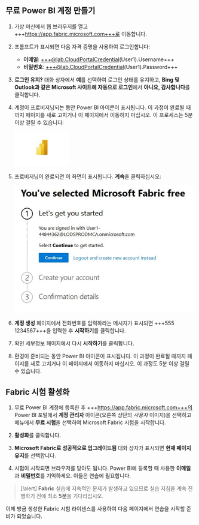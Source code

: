 ## 무료 Power BI 계정 만들기

1. 가상 머신에서 웹 브라우저를 열고 +++https://app.fabric.microsoft.com+++로 이동합니다.

1. 프롬프트가 표시되면 다음 자격 증명을 사용하여 로그인합니다:

    - **이메일**: +++@lab.CloudPortalCredential(User1).Username+++
    - **비밀번호**: +++@lab.CloudPortalCredential(User1).Password+++

1. **로그인 유지?** 대화 상자에서 **예**를 선택하여 로그인 상태를 유지하고, **Bing 및 Outlook과 같은 Microsoft 사이트에 자동으로 로그인**에서 **아니요, 감사합니다**를 클릭합니다.

1. 계정이 프로비저닝되는 동안 Power BI 아이콘이 표시됩니다. 이 과정이 완료될 때까지 페이지를 새로 고치거나 이 페이지에서 이동하지 마십시오. 이 프로세스는 5분 이상 걸릴 수 있습니다:

    ![image1](images/uk4r1kzj.jpg)

1. 프로비저닝이 완료되면 이 화면이 표시됩니다. **계속**을 클릭하십시오:

    ![image2](images/h93b1dvf.jpg)

1. **계정 생성** 페이지에서 전화번호를 입력하라는 메시지가 표시되면 +++555 1234567+++을 입력한 후 **시작하기**를 클릭합니다.

1. 확인 세부정보 페이지에서 다시 **시작하기**를 클릭합니다.

1. 환경이 준비되는 동안 Power BI 아이콘이 표시됩니다. 이 과정이 완료될 때까지 페이지를 새로 고치거나 이 페이지에서 이동하지 마십시오. 이 과정도 5분 이상 걸릴 수 있습니다.

## Fabric 시험 활성화

1. 무료 Power BI 계정에 등록한 후 +++https://app.fabric.microsoft.com+++의 Power BI 포털에서 **계정 관리자** 아이콘(오른쪽 상단의 *사용자* 이미지)을 선택하고 메뉴에서 **무료 시험**을 선택하여 Microsoft Fabric 시험을 시작합니다.

1. **활성화**를 클릭합니다.

1. **Microsoft Fabric로 성공적으로 업그레이드됨** 대화 상자가 표시되면 **현재 페이지 유지**를 선택합니다.

1. 시험이 시작되면 브라우저를 닫아도 됩니다. Power BI에 등록할 때 사용한 **이메일**과 **비밀번호**를 기억하세요. 이들은 연습에 필요합니다.

>[!alert] **Fabric** 실습에 지속적인 문제가 발생하고 있으므로 실습 지침을 계속 진행하기 전에 최소 **5분**을 기다리십시오.

이제 방금 생성한 Fabric 시험 라이센스를 사용하여 다음 페이지에서 연습을 시작할 준비가 되었습니다.
